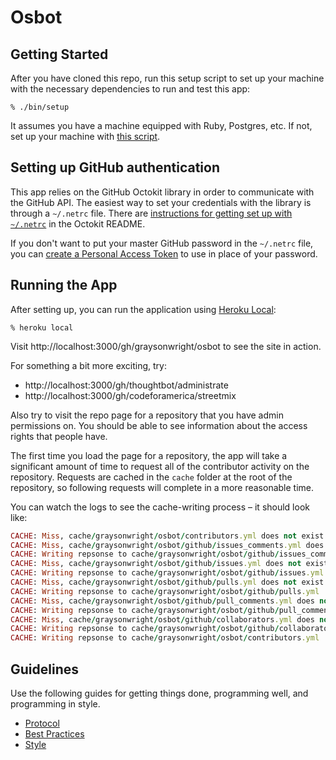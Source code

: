 # Osbot

## Getting Started

After you have cloned this repo, run this setup script to set up your machine
with the necessary dependencies to run and test this app:

    % ./bin/setup

It assumes you have a machine equipped with Ruby, Postgres, etc. If not, set up
your machine with [this script].

[this script]: https://github.com/thoughtbot/laptop

## Setting up GitHub authentication

This app relies on the GitHub Octokit library
in order to communicate with the GitHub API.
The easiest way to set your credentials with the library
is through a `~/.netrc` file.
There are [instructions for getting set up with `~/.netrc`][netrc]
in the Octokit README.

If you don't want to put your master GitHub password in the `~/.netrc` file,
you can [create a Personal Access Token][access]
to use in place of your password.

[netrc]: https://github.com/octokit/octokit.rb#using-a-netrc-file
[access]: https://github.com/blog/1509-personal-api-tokens

## Running the App

After setting up, you can run the application using [Heroku Local]:

    % heroku local

Visit http://localhost:3000/gh/graysonwright/osbot to see the site in action.

For something a bit more exciting, try:

* http://localhost:3000/gh/thoughtbot/administrate
* http://localhost:3000/gh/codeforamerica/streetmix

Also try to visit the repo page
for a repository that you have admin permissions on.
You should be able to see information about the access rights that people have.

The first time you load the page for a repository,
the app will take a significant amount of time
to request all of the contributor activity on the repository.
Requests are cached in the `cache` folder at the root of the repository,
so following requests will complete in a more reasonable time.

You can watch the logs to see the cache-writing process –
it should look like:

```ruby
CACHE: Miss, cache/graysonwright/osbot/contributors.yml does not exist
CACHE: Miss, cache/graysonwright/osbot/github/issues_comments.yml does not exist
CACHE: Writing repsonse to cache/graysonwright/osbot/github/issues_comments.yml
CACHE: Miss, cache/graysonwright/osbot/github/issues.yml does not exist
CACHE: Writing repsonse to cache/graysonwright/osbot/github/issues.yml
CACHE: Miss, cache/graysonwright/osbot/github/pulls.yml does not exist
CACHE: Writing repsonse to cache/graysonwright/osbot/github/pulls.yml
CACHE: Miss, cache/graysonwright/osbot/github/pull_comments.yml does not exist
CACHE: Writing repsonse to cache/graysonwright/osbot/github/pull_comments.yml
CACHE: Miss, cache/graysonwright/osbot/github/collaborators.yml does not exist
CACHE: Writing repsonse to cache/graysonwright/osbot/github/collaborators.yml
CACHE: Writing repsonse to cache/graysonwright/osbot/contributors.yml
```

[Heroku Local]: https://devcenter.heroku.com/articles/heroku-local

## Guidelines

Use the following guides for getting things done, programming well, and
programming in style.

* [Protocol](http://github.com/thoughtbot/guides/blob/master/protocol)
* [Best Practices](http://github.com/thoughtbot/guides/blob/master/best-practices)
* [Style](http://github.com/thoughtbot/guides/blob/master/style)
